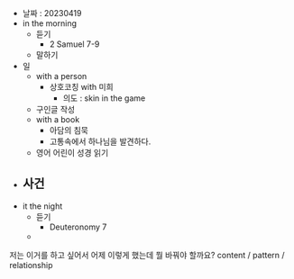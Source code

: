 - 날짜 : 20230419
- in the morning
	- 듣기
		- 2 Samuel 7-9
	- 말하기
- 일
	- with a person
		- 상호코칭 with 미희
			- 의도 : skin in the game
	- 구인글 작성
	- with a book
		- 아담의 침묵
		- 고통속에서 하나님을 발견하다.
	- 영어 어린이 성경 읽기
- 사건
	- 
- it the night
	- 듣기
		- Deuteronomy 7
	- 





저는 이거를 하고 싶어서 어제 이렇게 했는데 뭘 바꿔야 할까요?
content / pattern / relationship
